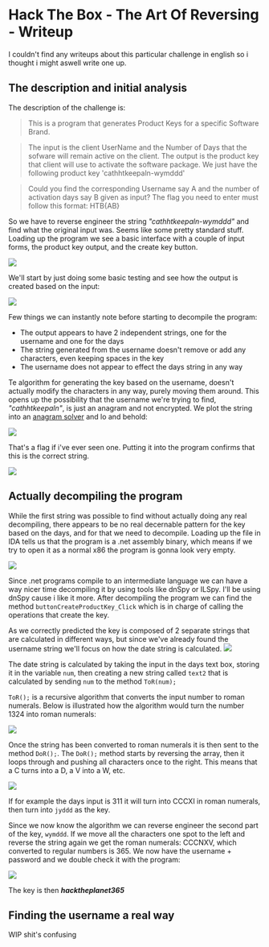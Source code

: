 # Hack The Box - The Art Of Reversing - Writeup
I couldn't find any writeups about this particular challenge in english so i thought i might aswell write one up.
## The description and initial analysis
The description of the challenge is:
>This is a program that generates Product Keys for a specific Software Brand.

>The input is the client UserName and the Number of Days that the sofware will remain active on the client.
>The output is the product key that client will use to activate the software package.
>We just have the following product key 'cathhtkeepaln-wymddd'

>Could you find the corresponding Username say A and the number of activation days say B given as input?
>The flag you need to enter must follow this format: HTB{AB}

So we have to reverse engineer the string _"cathhtkeepaln-wymddd"_ and find what the original input was. Seems like some pretty standard stuff. 
Loading up the program we see a basic interface with a couple of input forms, the product key output, and the create key button.

![](https://i.imgur.com/IRVKl44.png)

We'll start by just doing some basic testing and see how the output is created based on the input:

![](https://i.imgur.com/Sn6SfZj.png)

Few things we can instantly note before starting to decompile the program:

- The output appears to have 2 independent strings, one for the username and one for the days
- The string generated from the username doesn't remove or add any characters, even keeping spaces in the key
- The username does not appear to effect the days string in any way

Te algorithm for generating the key based on the username, doesn't actually modify the characters in any way, purely moving them around. This opens up the possibility that the username we're trying to find, _"cathhtkeepaln"_, is just an anagram and not encrypted. We plot the string into an [anagram solver](https://anagram-solver.net/cathhtkeepaln) and lo and behold:

![](https://i.imgur.com/oyBqPPk.png)

That's a flag if i've ever seen one. Putting it into the program confirms that this is the correct string.

![](https://i.imgur.com/FBlGvyj.png)

## Actually decompiling the program
While the first string was possible to find without actually doing any real decompiling, there appears to be no real decernable pattern for the key based on the days, and for that we need to decompile. Loading up the file in IDA tells us that the program is a .net assembly binary, which means if we try to open it as a normal x86 the program is gonna look very empty. 

![](https://i.imgur.com/FjC3mzI.png)

Since .net programs compile to an intermediate language we can have a way nicer time decompiling it by using tools like dnSpy or ILSpy. I'll be using dnSpy cause i like it more. After decompiling the program we can find the method `buttonCreateProductKey_Click` which is in charge of calling the operations that create the key. 

As we correctly predicted the key is composed of 2 separate strings that are calculated in different ways, but since we've already found the username string we'll focus on how the date string is calculated.
![](https://i.imgur.com/o1umexZ.png)

The date string is calculated by taking the input in the days text box, storing it in the variable `num`, then creating a new string called `text2` that is calculated by sending `num` to the method `ToR(num);`

`ToR();` is a recursive algorithm that converts the input number to roman numerals. Below is illustrated how the algorithm would turn the number 1324 into roman numerals:

![](https://i.imgur.com/fxZ8umG.png)

Once the string has been converted to roman numerals it is then sent to the method `DoR();`. The  `DoR();` method starts by reversing the array, then it loops through and pushing all characters once to the right. This means that a C turns into a D, a V into a W, etc.

![](https://i.imgur.com/9K58Sx6.png)

If for example the days input is 311 it will turn into CCCXI in roman numerals, then turn into `jyddd` as the key. 

Since we now know the algorithm we can reverse engineer the second part of the key, `wymddd`. If we move all the characters one spot to the left and reverse the string again we get the roman numerals: CCCNXV, which converted to regular numbers is 365. We now have the username + password and we double check it with the program:

![](https://i.imgur.com/Il9qzmi.png)

The key is then **_hacktheplanet365_** 

## Finding the username a real way

WIP shit's confusing 
